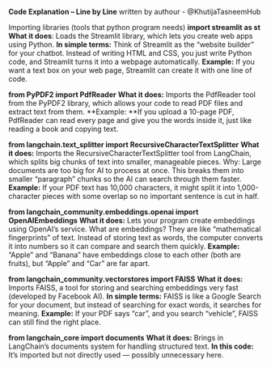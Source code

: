 **Code Explanation – Line by Line** written by authour - @KhutijaTasneemHub


Importing libraries (tools that python program needs) 
**import streamlit as st**
**What it does**: Loads the Streamlit library, which lets you create web apps using Python.
**In simple terms:** Think of Streamlit as the “website builder” for your chatbot. Instead of writing HTML and CSS, you just write Python code, and Streamlit turns it into a webpage automatically.
**Example:** If you want a text box on your web page, Streamlit can create it with one line of code.

**from PyPDF2 import PdfReader**
**What it does:** Imports the PdfReader tool from the PyPDF2 library, which allows your code to read PDF files and extract text from them.
**Example: **If you upload a 10-page PDF, PdfReader can read every page and give you the words inside it, just like reading a book and copying text.

**from langchain.text_splitter import RecursiveCharacterTextSplitter**
**What it does:** Imports the RecursiveCharacterTextSplitter tool from LangChain, which splits big chunks of text into smaller, manageable pieces.
Why: Large documents are too big for AI to process at once. This breaks them into smaller “paragraph” chunks so the AI can search through them faster.
**Example:** If your PDF text has 10,000 characters, it might split it into 1,000-character pieces with some overlap so no important sentence is cut in half.

**from langchain_community.embeddings.openai import OpenAIEmbeddings**
**What it does:** Lets your program create embeddings using OpenAI’s service.
What are embeddings? They are like “mathematical fingerprints” of text. Instead of storing text as words, the computer converts it into numbers so it can compare and search them quickly.
**Example:** “Apple” and “Banana” have embeddings close to each other (both are fruits), but “Apple” and “Car” are far apart.

**from langchain_community.vectorstores import FAISS**
**What it does:** Imports FAISS, a tool for storing and searching embeddings very fast (developed by Facebook AI).
**In simple terms:** FAISS is like a Google Search for your document, but instead of searching for exact words, it searches for meaning.
**Example:** If your PDF says “car”, and you search “vehicle”, FAISS can still find the right place.

**from langchain_core import documents**
**What it does:** Brings in LangChain’s documents system for handling structured text.
**In this code:** It’s imported but not directly used — possibly unnecessary here.

